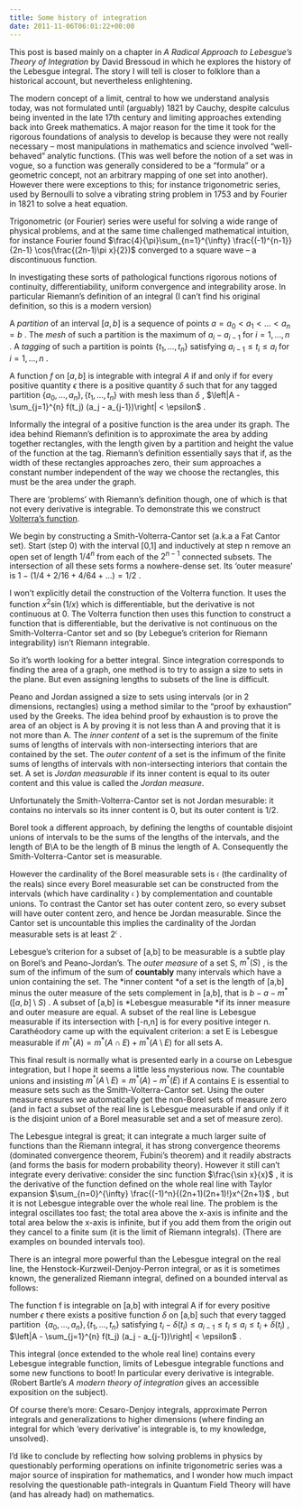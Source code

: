 ```yaml
---
title: Some history of integration
date: 2011-11-06T06:01:22+00:00
---
```



This post is based mainly on a chapter in *A Radical Approach to Lebesgue’s Theory of Integration* by David Bressoud in which he explores the history of the Lebesgue integral. The story I will tell is closer to folklore than a historical account, but nevertheless enlightening.


<!--more-->The modern concept of a limit, central to how we understand analysis today, was not formulated until (arguably) 1821 by Cauchy, despite calculus being invented in the late 17th century and limiting approaches extending back into Greek mathematics. A major reason for the time it took for the rigorous foundations of analysis to develop is because they were not really necessary – most manipulations in mathematics and science involved “well-behaved” analytic functions. (This was well before the notion of a set was in vogue, so a function was generally considered to be a “formula” or a geometric concept, not an arbitrary mapping of one set into another). However there were exceptions to this; for instance trigonometric series, used by Bernoulli to solve a vibrating string problem in 1753 and by Fourier in 1821 to solve a heat equation.


Trigonometric (or Fourier) series were useful for solving a wide range of physical problems, and at the same time challenged mathematical intuition, for instance Fourier found  $\frac{4}{\pi}\sum_{n=1}^{\infty} \frac{(-1)^{n-1}}{2n-1} \cos(\frac{(2n-1)\pi x}{2})$  converged to a square wave – a  discontinuous function.


In investigating these sorts of pathological functions rigorous notions of continuity, differentiability, uniform convergence and integrability arose. In particular Riemann’s definition of an integral (I can’t find his original definition, so this is a modern version)


A *partition* of an interval  $[a,b]$  is a sequence of points  $a=a_0 < a_1 < \ldots < a_n=b$ . The *mesh* of such a partition is the maximum of  $a_{i}-a_{i-1}$  for  $i=1,\ldots,n$ . A *tagging* of such a partition is points  $\{t_1,\ldots,t_n\}$  satisfying  $a_{i-1} \leq t_i \leq a_i$  for  $i=1,\ldots,n$ .


A function  $f$  on  $[a,b]$  is integrable with integral  $A$  if and only if for every positive quantity  $\epsilon$  there is a positive quantity  $\delta$  such that for any tagged partition  $\{a_0,\ldots,a_n\},\{t_1,\ldots,t_n\}$  with mesh less than  $\delta$ ,  $\left|A - \sum_{j=1}^{n} f(t_j) (a_j - a_{j-1})\right| < \epsilon$ .


Informally the integral of a positive function is the area under its graph. The idea behind Riemann’s definition is to approximate the area by adding together rectangles, with the length given by a partition and height the value of the function at the tag. Riemann’s definition essentially says that if, as the width of these rectangles approaches zero, their sum approaches a constant number independent of the way we choose the rectangles, this must be the area under the graph.


There are ‘problems’ with Riemann’s definition though, one of which is that not every derivative is integrable. To demonstrate this we construct [Volterra’s function](http://en.wikipedia.org/wiki/Volterra_function).


We begin by constructing a Smith-Volterra-Cantor set (a.k.a a Fat Cantor set). Start (step 0) with the interval [0,1] and inductively at step n remove an open set of length  $1/4^n$  from each of the  $2^{n-1}$  connected subsets. The intersection of all these sets forms a nowhere-dense set. Its ‘outer measure’ is  $1 - (1/4 + 2/16 + 4/64 + \ldots) = 1/2$ .


I won’t explicitly detail the construction of the Volterra function. It uses the function  $x^2\sin(1/x)$  which is differentiable, but the derivative is not continuous at 0. The Volterra function then uses this function to construct a function that is differentiable, but the derivative is not continuous on the Smith-Volterra-Cantor set and so (by Lebegue’s criterion for Riemann integrability) isn’t Riemann integrable.


So it’s worth looking for a better integral. Since integration corresponds to finding the area of a graph, one method is to try to assign a size to sets in the plane. But even assigning lengths to subsets of the line is difficult.


Peano and Jordan assigned a size to sets using intervals (or in 2 dimensions, rectangles) using a method similar to the “proof by exhaustion” used by the Greeks. The idea behind proof by exhaustion is to prove the area of an object is A by proving it is not less than A and proving that it is not more than A. The *inner content* of a set is the supremum of the finite sums of lengths of intervals with non-intersecting interiors that are contained by the set. The *outer content* of a set is the infimum of the finite sums of lengths of intervals with non-intersecting interiors that contain the set. A set is *Jordan measurable* if its inner content is equal to its outer content and this value is called the *Jordan measure*.


Unfortunately the Smith-Volterra-Cantor set is not Jordan mesurable: it contains no intervals so its inner content is 0, but its outer content is 1/2.


Borel took a different approach, by defining the lengths of countable disjoint unions of intervals to be the sums of the lengths of the intervals, and the length of B\A to be the length of B minus the length of A. Consequently the Smith-Volterra-Cantor set is measurable.


However the cardinality of the Borel measurable sets is  $\mathfrak{c}$  (the cardinality of the reals) since every Borel measurable set can be constructed from the intervals (which have cardinality  $\mathfrak{c}$ ) by complementation and countable unions. To contrast the Cantor set has outer content zero, so every subset will have outer content zero, and hence be Jordan measurable. Since the Cantor set is uncountable this implies the cardinality of the Jordan measurable sets is at least  $2^\mathfrak{c}$ .


Lebesgue’s criterion for a subset of [a,b] to be measurable is a subtle play on Borel’s and Peano-Jordan’s. The *outer measure* of a set S,  $m^*(S)$ , is the sum of the infimum of the sum of **countably** many intervals which have a union containing the set. The *inner content *of a set is the length of [a,b] minus the outer measure of the sets complement in [a,b], that is  $b-a-m^*([a,b]\setminus S)$ . A subset of [a,b] is *Lebesgue measurable *if its inner measure and outer measure are equal. A subset of the real line is Lebesgue measurable if its intersection with [-n,n] is for every positive integer n. Carathéodory came up with the equivalent criterion: a set E is Lebesgue measurable if  $m^*(A) = m^*(A \cap E) + m^*(A\setminus E)$  for all sets A.


This final result is normally what is presented early in a course on Lebesgue integration, but I hope it seems a little less mysterious now. The countable unions and insisting  $m^*(A \setminus E) = m^*(A) - m^*(E)$  if A contains E is essential to measure sets such as the Smith-Volterra-Cantor set. Using the outer measure ensures we automatically get the non-Borel sets of measure zero (and in fact a subset of the real line is Lebesgue measurable if and only if it is the disjoint union of a Borel measurable set and a set of measure zero).


The Lebesgue integral is great; it can integrate a much larger suite of functions than the Riemann integral, it has strong convergence theorems (dominated convergence theorem, Fubini’s theorem) and it readily abstracts (and forms the basis for modern probability theory). However it still can’t integrate every derivative: consider the sinc function  $\frac{\sin x}{x}$ , it is the derivative of the function defined on the whole real line with Taylor expansion  $\sum_{n=0}^{\infty} \frac{(-1)^n}{(2n+1)(2n+1)!}x^{2n+1}$ , but it is not Lebesgue integrable over the whole real line. The problem is the integral oscillates too fast; the total area above the x-axis is infinite and the total area below the x-axis is infinite, but if you add them from the origin out they cancel to a finite sum (it is the limit of Riemann integrals). (There are examples on bounded intervals too).


There is an integral more powerful than the Lebesgue integral on the real line, the Henstock-Kurzweil-Denjoy-Perron integral, or as it is sometimes known, the generalized Riemann integral, defined on a bounded interval as follows:


The function f is integrable on [a,b] with integral A if for every positive number  $\epsilon$  there exists a positive function  $\delta$  on [a,b] such that every tagged partition   $\{a_0,\ldots,a_n\},\{t_1,\ldots,t_n\}$  satisfying  $t_i - \delta (t_i) \leq a_{i-1} \leq t_i \leq a_i \leq t_i + \delta (t_i)$ ,  $\left|A - \sum_{j=1}^{n} f(t_j) (a_j - a_{j-1})\right| < \epsilon$ .


This integral (once extended to the whole real line) contains every Lebesgue integrable function, limits of Lebesgue integrable functions and some new functions to boot! In particular every derivative is integrable. (Robert Bartle’s *A modern theory of integration* gives an accessible exposition on the subject).


Of course there’s more: Cesaro-Denjoy integrals, approximate Perron integrals and generalizations to higher dimensions (where finding an integral for which ‘every derivative’ is integrable is, to my knowledge, unsolved).


I’d like to conclude by reflecting how solving problems in physics by questionably performing operations on infinite trigonometric series was a major source of inspiration for mathematics, and I wonder how much impact resolving the questionable path-integrals in Quantum Field Theory will have (and has already had) on mathematics.




 

